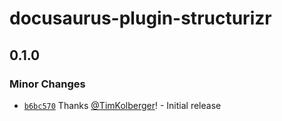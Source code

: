# docusaurus-plugin-structurizr

## 0.1.0

### Minor Changes

- [`b6bc570`](https://github.com/TimKolberger/docusaurus-plugin-structurizr/commit/b6bc5707350ecec973db14c3e2c402fa19228b2f)
  Thanks [@TimKolberger](https://github.com/TimKolberger)! - Initial release

